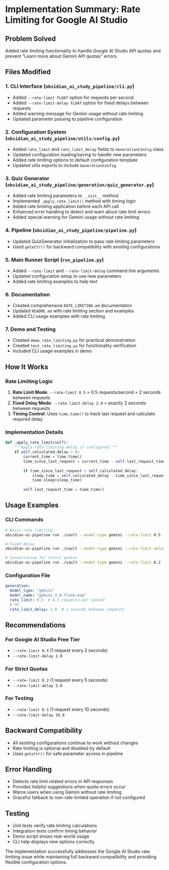 # Implementation Summary: Rate Limiting for Google AI Studio

## Problem Solved
Added rate limiting functionality to handle Google AI Studio API quotas and prevent "Learn more about Gemini API quotas" errors.

## Files Modified

### 1. CLI Interface (`obsidian_ai_study_pipeline/cli.py`)
- Added `--rate-limit FLOAT` option for requests per second
- Added `--rate-limit-delay FLOAT` option for fixed delays between requests
- Added warning message for Gemini usage without rate limiting
- Updated parameter passing to pipeline configuration

### 2. Configuration System (`obsidian_ai_study_pipeline/utils/config.py`)
- Added `rate_limit` and `rate_limit_delay` fields to `GenerationConfig` class
- Updated configuration loading/saving to handle new parameters
- Added rate limiting options to default configuration template
- Updated utils exports to include `GenerationConfig`

### 3. Quiz Generator (`obsidian_ai_study_pipeline/generation/quiz_generator.py`)
- Added rate limiting parameters to `__init__` method
- Implemented `_apply_rate_limit()` method with timing logic
- Added rate limiting application before each API call
- Enhanced error handling to detect and warn about rate limit errors
- Added special warning for Gemini usage without rate limiting

### 4. Pipeline (`obsidian_ai_study_pipeline/pipeline.py`)
- Updated QuizGenerator initialization to pass rate limiting parameters
- Used `getattr()` for backward compatibility with existing configurations

### 5. Main Runner Script (`run_pipeline.py`)
- Added `--rate-limit` and `--rate-limit-delay` command line arguments
- Updated configuration setup to use new parameters
- Added rate limiting examples to help text

### 6. Documentation
- Created comprehensive `RATE_LIMITING.md` documentation
- Updated `README.md` with rate limiting section and examples
- Added CLI usage examples with rate limiting

### 7. Demo and Testing
- Created `demo_rate_limiting.py` for practical demonstration
- Created `test_rate_limiting.py` for functionality verification
- Included CLI usage examples in demo

## How It Works

### Rate Limiting Logic
1. **Rate Limit Mode**: `--rate-limit 0.5` = 0.5 requests/second = 2 seconds between requests
2. **Fixed Delay Mode**: `--rate-limit-delay 2.0` = exactly 2 seconds between requests
3. **Timing Control**: Uses `time.time()` to track last request and calculate required delay

### Implementation Details
```python
def _apply_rate_limit(self):
    """Apply rate limiting delay if configured."""
    if self.calculated_delay > 0:
        current_time = time.time()
        time_since_last_request = current_time - self.last_request_time
        
        if time_since_last_request < self.calculated_delay:
            sleep_time = self.calculated_delay - time_since_last_request
            time.sleep(sleep_time)
        
        self.last_request_time = time.time()
```

## Usage Examples

### CLI Commands
```bash
# Basic rate limiting
obsidian-ai-pipeline run ./vault --model-type gemini --rate-limit 0.5

# Fixed delay
obsidian-ai-pipeline run ./vault --model-type gemini --rate-limit-delay 2.0

# Conservative for strict quotas
obsidian-ai-pipeline run ./vault --model-type gemini --rate-limit 0.2
```

### Configuration File
```yaml
generation:
  model_type: "gemini"
  model_name: "gemini-2.0-flash-exp"
  rate_limit: 0.5  # 0.5 requests per second
  # OR
  rate_limit_delay: 2.0  # 2 seconds between requests
```

## Recommendations

### For Google AI Studio Free Tier
- `--rate-limit 0.5` (1 request every 2 seconds)
- `--rate-limit-delay 2.0`

### For Strict Quotas
- `--rate-limit 0.2` (1 request every 5 seconds)
- `--rate-limit-delay 5.0`

### For Testing
- `--rate-limit 0.1` (1 request every 10 seconds)
- `--rate-limit-delay 10.0`

## Backward Compatibility
- All existing configurations continue to work without changes
- Rate limiting is optional and disabled by default
- Uses `getattr()` for safe parameter access in pipeline

## Error Handling
- Detects rate limit related errors in API responses
- Provides helpful suggestions when quota errors occur
- Warns users when using Gemini without rate limiting
- Graceful fallback to non-rate-limited operation if not configured

## Testing
- Unit tests verify rate limiting calculations
- Integration tests confirm timing behavior
- Demo script shows real-world usage
- CLI help displays new options correctly

The implementation successfully addresses the Google AI Studio rate limiting issue while maintaining full backward compatibility and providing flexible configuration options.
